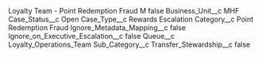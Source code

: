 <?xml version="1.0" encoding="UTF-8"?>
<CustomMetadata xmlns="http://soap.sforce.com/2006/04/metadata" xmlns:xsi="http://www.w3.org/2001/XMLSchema-instance" xmlns:xsd="http://www.w3.org/2001/XMLSchema">
    <label>Loyalty Team - Point Redemption Fraud M</label>
    <protected>false</protected>
    <values>
        <field>Business_Unit__c</field>
        <value xsi:type="xsd:string">MHF</value>
    </values>
    <values>
        <field>Case_Status__c</field>
        <value xsi:type="xsd:string">Open</value>
    </values>
    <values>
        <field>Case_Type__c</field>
        <value xsi:type="xsd:string">Rewards Escalation</value>
    </values>
    <values>
        <field>Category__c</field>
        <value xsi:type="xsd:string">Point Redemption Fraud</value>
    </values>
    <values>
        <field>Ignore_Metadata_Mapping__c</field>
        <value xsi:type="xsd:boolean">false</value>
    </values>
    <values>
        <field>Ignore_on_Executive_Escalation__c</field>
        <value xsi:type="xsd:boolean">false</value>
    </values>
    <values>
        <field>Queue__c</field>
        <value xsi:type="xsd:string">Loyalty_Operations_Team</value>
    </values>
    <values>
        <field>Sub_Category__c</field>
        <value xsi:nil="true"/>
    </values>
    <values>
        <field>Transfer_Stewardship__c</field>
        <value xsi:type="xsd:boolean">false</value>
    </values>
</CustomMetadata>
